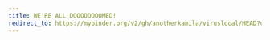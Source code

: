 ```yaml
---
title: WE'RE ALL DOOOOOOOOMED!
redirect_to: https://mybinder.org/v2/gh/anotherkamila/viruslocal/HEAD?urlpath=voila%2Frender%2Fcovid19-zrh.ipynb
---
```

